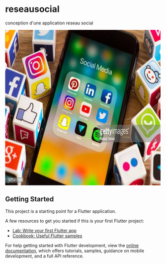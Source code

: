 # reseausocial

<p> conception d'une application reseau social</p>
<img alt="Ma formation flutter sur les réseaux sociaux" height="500" src="image reseau sociaux.jpg" title="Resau social" width="500"/>

## Getting Started

This project is a starting point for a Flutter application.

A few resources to get you started if this is your first Flutter project:

- [Lab: Write your first Flutter app](https://docs.flutter.dev/get-started/codelab)
- [Cookbook: Useful Flutter samples](https://docs.flutter.dev/cookbook)

For help getting started with Flutter development, view the
[online documentation](https://docs.flutter.dev/), which offers tutorials,
samples, guidance on mobile development, and a full API reference.

